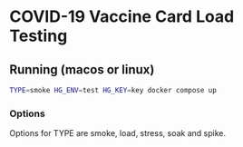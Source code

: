 # COVID-19 Vaccine Card Load Testing

## Running (macos or linux)

```bash
TYPE=smoke HG_ENV=test HG_KEY=key docker compose up
```

### Options

Options for TYPE are smoke, load, stress, soak and spike.
